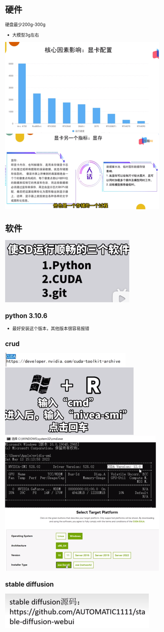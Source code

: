 # 硬件
硬盘最少200g-300g
- 大模型3g左右


![](../photo/Pasted%20image%2020241210095930.png)
![](../photo/Pasted%20image%2020241210100012.png)

# 软件
![](../photo/Pasted%20image%2020241210154540.png)
## python 3.10.6
- 最好安装这个版本，其他版本很容易报错
## crud
![](../photo/Pasted%20image%2020241210154804.png)
![](../photo/Pasted%20image%2020241210154820.png)
![](../photo/Pasted%20image%2020241210154834.png)
![](../photo/Pasted%20image%2020241210154506.png)

## stable diffusion
![](../photo/Pasted%20image%2020241210100130.png)